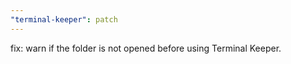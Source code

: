 ```yaml
---
"terminal-keeper": patch
---
```


fix: warn if the folder is not opened before using Terminal Keeper.
